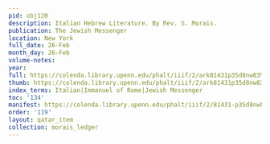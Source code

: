 ```yaml
---
pid: obj120
description: Italian Hebrew Literature. By Rev. S. Morais.
publication: The Jewish Messenger
location: New York
full_date: 26-Feb
month_day: 26-Feb
volume-notes:
year:
full: https://colenda.library.upenn.edu/phalt/iiif/2/ark81431p35d8nw83%2FSHA256E-s8014650--97208d1649d486f3823d6e04153eb5cb1dd9c288072b912d4c38226bb50eafa2.jpeg/full/3500,/0/default.jpg
thumb: https://colenda.library.upenn.edu/phalt/iiif/2/ark81431p35d8nw83%2FSHA256E-s8014650--97208d1649d486f3823d6e04153eb5cb1dd9c288072b912d4c38226bb50eafa2.jpeg/full/!200,200/0/default.jpg
index_terms: Italian|Immanuel of Rome|Jewish Messenger
toc: '134'
manifest: https://colenda.library.upenn.edu/phalt/iiif/2/81431-p35d8nw83/manifest
order: '119'
layout: qatar_item
collection: morais_ledger
---
```


